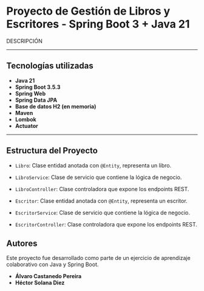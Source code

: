 # Proyecto de Gestión de Libros y Escritores - Spring Boot 3 + Java 21

DESCRIPCIÓN

---

## Tecnologías utilizadas

- **Java 21**
- **Spring Boot 3.5.3**
- **Spring Web**
- **Spring Data JPA**
- **Base de datos H2 (en memoria)**
- **Maven**
- **Lombok**
- **Actuator**

---

## Estructura del Proyecto

- `Libro`: Clase entidad anotada con `@Entity`, representa un libro.
- `LibroService`: Clase de servicio que contiene la lógica de negocio.
- `LibroController`: Clase controladora que expone los endpoints REST.

- `Escritor`: Clase entidad anotada con `@Entity`, representa un escritor.
- `EscritorService`: Clase de servicio que contiene la lógica de negocio.
- `EscritorController`: Clase controladora que expone los endpoints REST.

## Autores

Este proyecto fue desarrollado como parte de un ejercicio de aprendizaje colaborativo con Java y Spring Boot.

- **Álvaro Castanedo Pereira** 
- **Héctor Solana Diez** 


